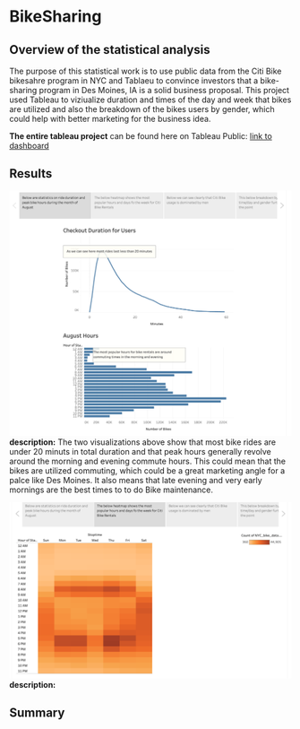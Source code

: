 # BikeSharing

## Overview of the statistical analysis ##

The purpose of this statistical work is to use public data from the Citi Bike bikesahre program in NYC and Tablaeu to convince investors that a bike-sharing program in Des Moines, IA is a solid business proposal. This project used Tableau to viziualize duration and times of the day and week that bikes are utilized and also the breakdown of the bikes users by gender, which could help with better marketing for the business idea. 

**The entire tableau project** can be found here on Tableau Public: [link to dashboard](https://public.tableau.com/profile/asa.holley#!/)


## Results ##

![](https://github.com/AsaHolley/BikeSharing/blob/main/images/Story%20image%201.png)
**description:** The two visualizations above show  that most bike rides are under 20 minuts in total duration and  that peak hours generally revolve around the morning and evening commute hours. This could mean that the bikes are utilized commuting, which could be a great marketing angle for a palce like Des Moines. It also means that late evening and very early mornings are the best times to to do Bike maintenance. 

![](https://github.com/AsaHolley/BikeSharing/blob/main/images/Story%20image%202.png)
**description:** 


## Summary ##
